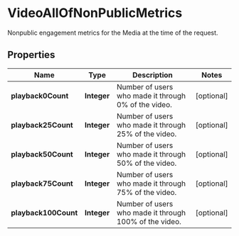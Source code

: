 

# VideoAllOfNonPublicMetrics

Nonpublic engagement metrics for the Media at the time of the request.

## Properties

Name | Type | Description | Notes
------------ | ------------- | ------------- | -------------
**playback0Count** | **Integer** | Number of users who made it through 0% of the video. |  [optional]
**playback25Count** | **Integer** | Number of users who made it through 25% of the video. |  [optional]
**playback50Count** | **Integer** | Number of users who made it through 50% of the video. |  [optional]
**playback75Count** | **Integer** | Number of users who made it through 75% of the video. |  [optional]
**playback100Count** | **Integer** | Number of users who made it through 100% of the video. |  [optional]




